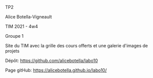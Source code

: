 TP2

Alice Botella-Vigneault

TIM 2021 - 4w4

Groupe 1

Site du TIM avec la grille des cours offerts et une galerie d'images de projets

Dépôt: https://github.com/alicebotella/labo10

Page gitHub: https://alicebotella.github.io/labo10/